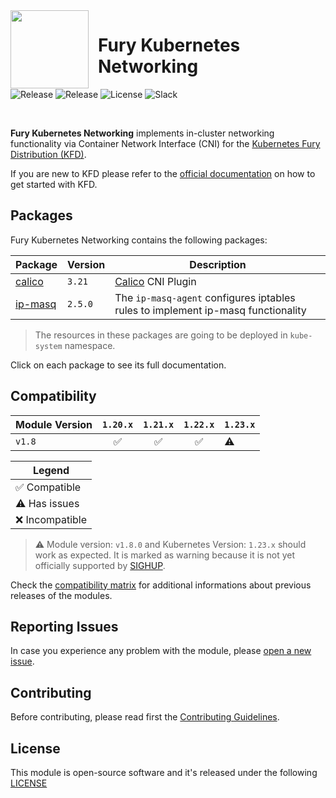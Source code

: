  <img src="https://github.com/sighupio/fury-distribution/blob/master/docs/assets/fury-epta-white.png?raw=true" align="left" width="125" style="margin-right: 15px"/> 

# Fury Kubernetes Networking

![Release](https://img.shields.io/github/v/release/sighupio/fury-kubernetes-networking?label=Module%20Release)
![Release](https://img.shields.io/github/v/release/sighupio/fury-distribution?label=KFD%20Release)
![License](https://img.shields.io/github/license/sighupio/fury-kubernetes-networking?label=License)
![Slack](https://img.shields.io/badge/slack-@kubernetes/fury-yellow.svg?logo=slack&label=Slack)

<br/>

**Fury Kubernetes Networking** implements in-cluster networking functionality via Container Network Interface (CNI) for the [Kubernetes Fury Distribution (KFD)][kfd-repo].

If you are new to KFD please refer to the [official documentation][kfd-docs] on how to get started with KFD.

## Packages

Fury Kubernetes Networking contains the following packages:

|          Package           | Version |                                   Description                                    |
| -------------------------- | ------- | -------------------------------------------------------------------------------- |
| [calico](katalog/calico)   | `3.21`  | [Calico][calico-page] CNI Plugin                                                 |
| [ip-masq](katalog/ip-masq) | `2.5.0` | The `ip-masq-agent` configures iptables rules to implement ip-masq functionality |

> The resources in these packages are going to be deployed in `kube-system` namespace.

Click on each package to see its full documentation.

## Compatibility

| Module Version |      `1.20.x`      |      `1.21.x`      |      `1.22.x`      | `1.23.x`  |
| -------------- | :----------------: | :----------------: | :----------------: | --------- |
| `v1.8`         | :white_check_mark: | :white_check_mark: | :white_check_mark: | :warning: |

|             Legend             |
| ------------------------------ |
| :white_check_mark:  Compatible |
| :warning:  Has issues          |
| :x:    Incompatible            |

> :warning: Module version: `v1.8.0` and Kubernetes Version: `1.23.x` should work as expected.
> It is marked as warning because it is not yet officially supported by [SIGHUP][sighup-page].

Check the [compatibility matrix][compatibility-matrix] for additional informations about previous releases of the modules.

## Reporting Issues

In case you experience any problem with the module, please [open a new issue](https://github.com/sighupio/fury-kubernetes-networking/issues/new/choose).

## Contributing

Before contributing, please read first the [Contributing Guidelines](docs/CONTRIBUTING.md).

## License

This module is open-source software and it's released under the following [LICENSE](LICENSE)

<!-- Links -->
[calico-page]: https://github.com/projectcalico/calico
[sighup-page]: https://sighup.io
[kfd-repo]: https://github.com/sighupio/fury-distribution
[kfd-docs]: https://docs.kubernetesfury.com/docs/distribution/
[compatibility-matrix]: docs/COMPATIBILITY_MATRIX.md
